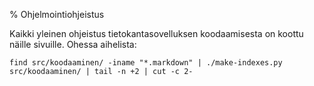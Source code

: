 % Ohjelmointiohjeistus
<!-- order: 4 -->

Kaikki yleinen ohjeistus tietokantasovelluksen koodaamisesta on koottu näille sivuille.
Ohessa aihelista:

~~~~ {execute=bash}
find src/koodaaminen/ -iname "*.markdown" | ./make-indexes.py src/koodaaminen/ | tail -n +2 | cut -c 2-
~~~~
